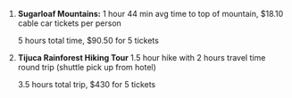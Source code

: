 1. **Sugarloaf Mountains:** 1 hour 44 min avg time to top of mountain, $18.10 cable car tickets per person
  	
    5 hours total time, $90.50 for 5 tickets
    
   
1. **Tijuca Rainforest Hiking Tour** 1.5 hour hike with 2 hours travel time round trip (shuttle pick up from hotel)

    3.5 hours total trip, $430 for 5 tickets
